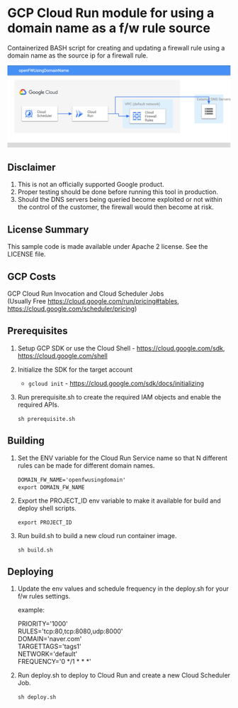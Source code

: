 <!--
Copyright 2020 Google LLC

Licensed under the Apache License, Version 2.0 (the "License");
you may not use this file except in compliance with the License.
You may obtain a copy of the License at

     https://www.apache.org/licenses/LICENSE-2.0

Unless required by applicable law or agreed to in writing, software
distributed under the License is distributed on an "AS IS" BASIS,
WITHOUT WARRANTIES OR CONDITIONS OF ANY KIND, either express or implied.
See the License for the specific language governing permissions and
limitations under the License.
-->

# GCP Cloud Run module for using a domain name as a f/w rule source

Containerized BASH script for creating and updating a firewall rule using a domain name as the source ip for a firewall rule.

![Architecture](Architecture.png)

## Disclaimer

1. This is not an officially supported Google product.
1. Proper testing should be done before running this tool in production.
1. Should the DNS servers being queried become exploited or not within the control of the customer, the firewall would then become at risk.

## License Summary

This sample code is made available under Apache 2 license. See the LICENSE file.

## GCP Costs

GCP Cloud Run Invocation and Cloud Scheduler Jobs  
(Usually Free <https://cloud.google.com/run/pricing#tables>, <https://cloud.google.com/scheduler/pricing>)

## Prerequisites

1. Setup GCP SDK or use the Cloud Shell - <https://cloud.google.com/sdk>, <https://cloud.google.com/shell>

1. Initialize the SDK for the target account

   * `gcloud init` - <https://cloud.google.com/sdk/docs/initializing>

1. Run prerequisite.sh to create the required IAM objects and enable the required APIs.  

    `sh prerequisite.sh`

## Building

1. Set the ENV variable for the Cloud Run Service name so that N different rules can be made for different domain names.  

    `DOMAIN_FW_NAME='openfwusingdomain'`  
    `export DOMAIN_FW_NAME`

1. Export the PROJECT_ID env variable to make it available for build and deploy shell scripts.  

    `export PROJECT_ID`  

1. Run build.sh to build a new cloud run container image.

    `sh build.sh`

## Deploying

1. Update the env values and schedule frequency in the deploy.sh for your f/w rules settings.

    example:

    PRIORITY='1000'  
    RULES='tcp:80,tcp:8080,udp:8000'  
    DOMAIN='naver.com'  
    TARGETTAGS='tags1'  
    NETWORK='default'  
    FREQUENCY='0 */1 * * *'  

1. Run deploy.sh to deploy to Cloud Run and create a new Cloud Scheduler Job.

    `sh deploy.sh`
